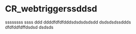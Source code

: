 # CR_webtriggerssddsd
ssssssss
ssss
ddd
ddddfdfdfdddsdsdsdsdsdd
dsdsdsdssddds
dfdfddfdffdsdsd
dsdsds
